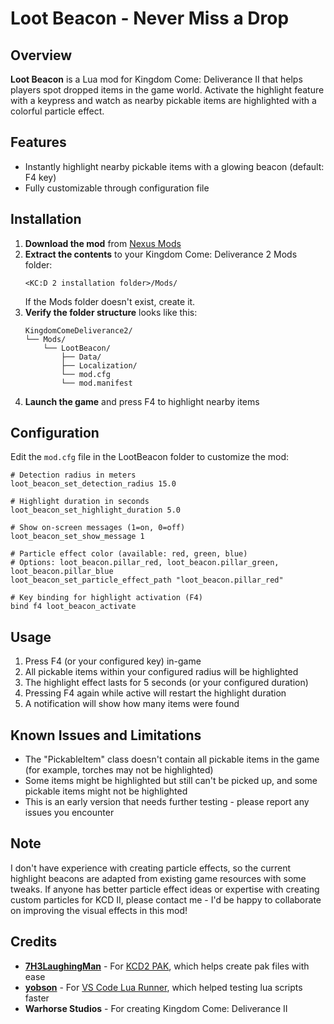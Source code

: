 # Loot Beacon - Never Miss a Drop

## Overview

**Loot Beacon** is a Lua mod for Kingdom Come: Deliverance II that helps players spot dropped items in the game world. Activate the highlight feature with a keypress and watch as nearby pickable items are highlighted with a colorful particle effect.

## Features

- Instantly highlight nearby pickable items with a glowing beacon (default: F4 key)
- Fully customizable through configuration file

## Installation

1. **Download the mod** from [Nexus Mods](https://www.nexusmods.com/kingdomcomedeliverance2/mods/1722)
2. **Extract the contents** to your Kingdom Come: Deliverance 2 Mods folder:
   ```
   <KC:D 2 installation folder>/Mods/
   ```
   If the Mods folder doesn't exist, create it.
3. **Verify the folder structure** looks like this:
   ```
   KingdomComeDeliverance2/
   └── Mods/
       └── LootBeacon/
           ├── Data/
           ├── Localization/
           └── mod.cfg
           └── mod.manifest
   ```
4. **Launch the game** and press F4 to highlight nearby items

## Configuration

Edit the `mod.cfg` file in the LootBeacon folder to customize the mod:

```
# Detection radius in meters
loot_beacon_set_detection_radius 15.0

# Highlight duration in seconds
loot_beacon_set_highlight_duration 5.0

# Show on-screen messages (1=on, 0=off)
loot_beacon_set_show_message 1

# Particle effect color (available: red, green, blue)
# Options: loot_beacon.pillar_red, loot_beacon.pillar_green, loot_beacon.pillar_blue
loot_beacon_set_particle_effect_path "loot_beacon.pillar_red"

# Key binding for highlight activation (F4)
bind f4 loot_beacon_activate
```

## Usage

1. Press F4 (or your configured key) in-game
2. All pickable items within your configured radius will be highlighted
3. The highlight effect lasts for 5 seconds (or your configured duration)
4. Pressing F4 again while active will restart the highlight duration
5. A notification will show how many items were found

## Known Issues and Limitations

- The "PickableItem" class doesn't contain all pickable items in the game (for example, torches may not be highlighted)
- Some items might be highlighted but still can't be picked up, and some pickable items might not be highlighted
- This is an early version that needs further testing - please report any issues you encounter

## Note

I don't have experience with creating particle effects, so the current highlight beacons are adapted from existing game resources with some tweaks. If anyone has better particle effect ideas or expertise with creating custom particles for KCD II, please contact me - I'd be happy to collaborate on improving the visual effects in this mod!

## Credits

- **[7H3LaughingMan](https://next.nexusmods.com/profile/7H3LaughingMan?gameId=7286)** - For [KCD2 PAK](https://www.nexusmods.com/kingdomcomedeliverance2/mods/1482), which helps create pak files with ease
- **[yobson](https://next.nexusmods.com/profile/yobson?gameId=7286)** - For [VS Code Lua Runner](https://www.nexusmods.com/kingdomcomedeliverance2/mods/459), which helped testing lua scripts faster
- **Warhorse Studios** - For creating Kingdom Come: Deliverance II
